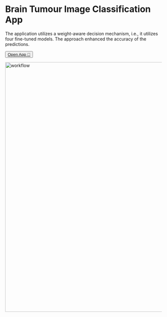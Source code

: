 # Brain Tumour Image Classification App

The application utilizes a weight-aware decision mechanism, i.e., it utilizes four fine-tuned models. The approach enhanced the accuracy of the predictions.

<button><a href="https://brain-tumour-image-classification-application-210924.streamlit.app/">Open App 🚀</a></button>

<img src="https://github.com/user-attachments/assets/fcb6727e-85a0-4715-9c4e-b72bd81e573d" alt="workflow" width="800">


